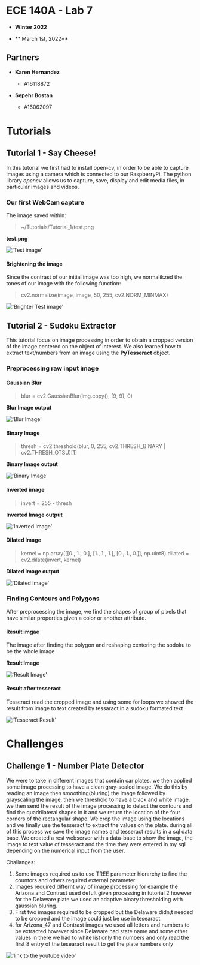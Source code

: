 # ECE 140A - Lab 7

- **Winter 2022**

- ** March 1st, 2022**

## Partners

- **Karen Hernandez**

  - A16118872

- **Sepehr Bostan**
  - A16062097

# Tutorials

## Tutorial 1 - Say Cheese!

In this tutorial we first had to install open-cv, in order to be able to capture images using a camera which is connected to our RaspberryPi. The python library _opencv_ allows us to capture, save, display and edit media files, in particular images and videos.

### Our first WebCam capture

The image saved within:

> ~/Tutorials/Tutorial_1/test.png

**test.png**

!['Test image'](Tutorials/Tutorial_1/test.jpg)

#### Brightening the image

Since the contrast of our initial image was too high, we normalikzed the tones of our image with the following function:

> cv2.normalize(image, image, 50, 255, cv2.NORM_MINMAX)

!['Brighter Test image'](Tutorials/Tutorial_1/test_bright.jpg)

## Tutorial 2 - Sudoku Extractor

This tutorial focus on image processing in order to obtain a cropped version of the image centered on the object of interest. We also learned how to extract text/numbers from an image using the **PyTesseract** object.

### Preprocessing raw input image

#### Gaussian Blur

> blur = cv2.GaussianBlur(img.copy(), (9, 9), 0)

**Blur Image output**

!['Blur Image'](Tutorials/Tutorial_2/Blur.png)

#### Binary Image

> thresh = cv2.threshold(blur, 0, 255, cv2.THRESH_BINARY | cv2.THRESH_OTSU)[1]

**Binary Image output**

!['Binary Image'](Tutorials/Tutorial_2/Threshold.png)

#### Inverted image

> invert = 255 - thresh

**Inverted Image output**

!['Inverted Image'](Tutorials/Tutorial_2/Inverted.png)

#### Dilated Image

> kernel = np.array([[0., 1., 0.], [1., 1., 1.], [0., 1., 0.]], np.uint8)
> dilated = cv2.dilate(invert, kernel)

**Dilated Image output**

!['Dilated Image'](Tutorials/Tutorial_2/dilated.png)

### Finding Contours and Polygons

After preprocessing the image, we find the shapes of group of pixels that have similar properties given a color or another attribute.

#### Result imgae

The image after finding the polygon and reshaping centering the sodoku to be the whole image

**Result Image**

!['Result Image'](Tutorials/Tutorial_2/Result.png)

#### Result after tesseract

Tesseract read the cropped image and using some for loops we showed the result from image to text created by tessaract in a sudoku formated text

!['Tesseract Result'](Tutorials/Tutorial_2/TesseractResult.jpeg)

# Challenges

## Challenge 1 - Number Plate Detector

We were to take in different images that contain car plates. we then applied some image processing to have a clean gray-scaled image. We do this by reading an image then smoothing(bluring) the image followed by grayscaling the image, then we threshold to have a black and white image. we then send the result of the image processing to detect the contours and find the quadrilateral shapes in it and we return the location of the four corners of the rectangular shape. We crop the image using the locations and we finally use the tesseract to extract the values on the plate. during all of this process we save the image names and tesseract results in a sql data base.
We created a rest webserver with a data-base to show the image, the image to text value of tesseract and the time they were entered in my sql depending on the numerical input from the user.

Challanges:

1. Some images required us to use TREE parameter hierarchy to find the countors and others required external parameter.
2. Images required differnt way of image processing for example the Arizona and Contrast used defult given processing in tutorial 2 however for the Delaware plate we used an adaptive binary thresholding with gaussian bluring.
3. First two images required to be cropped but the Delaware didn;t needed to be cropped and the image could just be use in tesearact.
4. for Arizona_47 and Contrast images we used all letters and numbers to be extracted however since Delaware had state name and some other values in there we had to white list only the numbers and only read the first 8 entry of the tesearact result to get the plate numbers only

!['link to the youtube video'](https://youtu.be/0-X6mg8YKcw)

